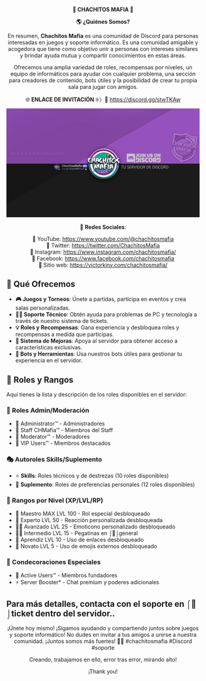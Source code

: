 <p align="center">
  <strong>👑 CHACHITOS MAFIA 💎</strong>
</p>

<p align="center">
  <strong>🌎 ¿Quiénes Somos?</strong>
</p>

<p align="center">
  En resumen, <strong>Chachitos Mafia</strong> es una comunidad de Discord para personas interesadas en juegos y soporte informático. Es una comunidad amigable y acogedora que tiene como objetivo unir a personas con intereses similares y brindar ayuda mutua y compartir conocimientos en estas áreas.
</p>

<p align="center">
  Ofrecemos una amplia variedad de roles, recompensas por niveles, un equipo de informáticos para ayudar con cualquier problema, una sección para creadores de contenido, bots útiles y la posibilidad de crear tu propia sala para jugar con amigos.
</p>

<p align="center">
  🌐 <strong>ENLACE DE INVITACIÓN</strong> ⨭〉🔗 <a href="https://discord.gg/stwTKAw">https://discord.gg/stwTKAw</a>
</p>

<p align="center">
  <img src="https://github.com/victorKINY/discordbotchm/blob/main/walpaper%20%201080%20discord%20chachitos%20mafia.jpg" alt="WALLPAPER CHACHITOS MAFIA" />
</p>

<p align="center">
  🔗 <strong>Redes Sociales</strong>:
</p>

<p align="center">
  🔴 YouTube: <a href="https://www.youtube.com/@chachitosmafia">https://www.youtube.com/@chachitosmafia</a><br>
  🐤 Twitter: <a href="https://twitter.com/ChachitosMafia">https://twitter.com/ChachitosMafia</a><br>
  📸 Instagram: <a href="https://www.instagram.com/chachitosmafia/">https://www.instagram.com/chachitosmafia/</a><br>
  🔵 Facebook: <a href="https://www.facebook.com/chachitosmafia">https://www.facebook.com/chachitosmafia</a><br>
  🎨 Sitio web: <a href="https://victorkiny.com/chachitosmafia/">https://victorkiny.com/chachitosmafia/</a>
</p>

## 📢 Qué Ofrecemos

- **🎮 Juegos y Torneos**: Únete a partidas, participa en eventos y crea salas personalizadas.
- **👨‍💻 Soporte Técnico**: Obtén ayuda para problemas de PC y tecnología a través de nuestro sistema de tickets.
- **💡 Roles y Recompensas**: Gana experiencia y desbloquea roles y recompensas a medida que participas.
- **🔰 Sistema de Mejoras**: Apoya al servidor para obtener acceso a características exclusivas.
- **🤖 Bots y Herramientas**: Usa nuestros bots útiles para gestionar tu experiencia en el servidor.

## 📜 Roles y Rangos

Aquí tienes la lista y descripción de los roles disponibles en el servidor:

### 🔰 Roles Admin/Moderación
- 👑 Administrator™ - Administradores
- 🎪 Staff CHMafia™ - Miembros del Staff
- 👮 Moderator™ - Moderadores
- 💎 VIP Users™ - Miembros destacados

### 🎭 Autoroles Skills/Suplemento
- ⭐️ **Skills**: Roles técnicos y de destrezas (10 roles disponibles)
- 💊 **Suplemento**: Roles de preferencias personales (12 roles disponibles)

### 🏅 Rangos por Nivel (XP/LVL/RP)
- 🫅 Maestro MAX LVL 100 - Rol especial desbloqueado
- 🥷 Experto LVL 50 - Reacción personalizada desbloqueada
- 👩‍🚀 Avanzado LVL 25 - Emoticono personalizado desbloqueado
- 🧑‍⚖️ Intermedio LVL 15 - Pegatinas en ⁠⌠💭⌡general
- 🧌 Aprendiz LVL 10 - Uso de enlaces desbloqueado
- 🧟 Novato LVL 5 - Uso de emojis externos desbloqueado

### 🌟 Condecoraciones Especiales
- 🔱 Active Users™ - Miembros fundadores
- ⚡️ Server Booster* - Chat premium y poderes adicionales

Para más detalles, contacta con el soporte en ⌠📩⌡ticket dentro del servidor..
---
<p align="center">
  ¡Únete hoy mismo! ¡Sigamos ayudando y compartiendo juntos sobre juegos y soporte informático! No dudes en invitar a tus amigos a unirse a nuestra comunidad. ¡Juntos somos más fuertes! 👥🚀 #chachitosmafia #Discord #soporte
</p>

<p align="center">
  Creando, trabajamos en ello, error tras error, mirando alto!
</p>

<p align="center">
  ¡Thank you!
</p>
